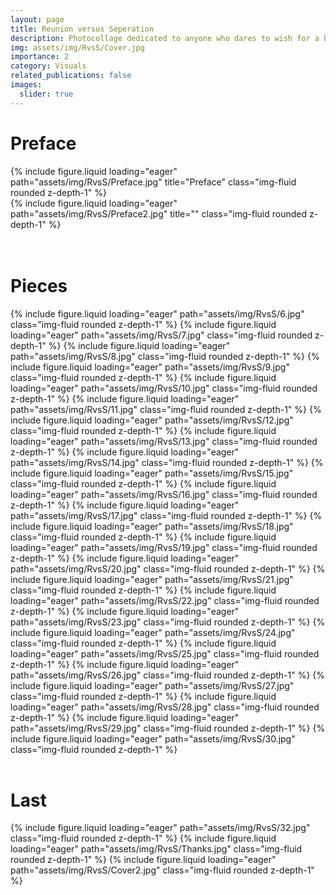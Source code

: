 ```yaml
---
layout: page
title: Reunion versus Seperation
description: Photocollage dedicated to anyone who dares to wish for a better life during the pandemic
img: assets/img/RvsS/Cover.jpg
importance: 2
category: Visuals
related_publications: false
images:
  slider: true
---
```


# Preface

<div class="row">
    <div class="col-sm mt-3 mt-md-0">
        {% include figure.liquid loading="eager" path="assets/img/RvsS/Preface.jpg" title="Preface" class="img-fluid rounded z-depth-1" %}
    </div>
    <div class="col-sm mt-3 mt-md-0">
        {% include figure.liquid loading="eager" path="assets/img/RvsS/Preface2.jpg" title="" class="img-fluid rounded z-depth-1" %}
    </div>
</div>

<br />
<br />

# Pieces
<swiper-container keyboard="true" navigation="false" pagination="true" pagination-clickable="true" pagination-dynamic-bullets="true" rewind="false" effect="cards">
  <swiper-slide>{% include figure.liquid loading="eager" path="assets/img/RvsS/6.jpg" class="img-fluid rounded z-depth-1" %}</swiper-slide>
  <swiper-slide>{% include figure.liquid loading="eager" path="assets/img/RvsS/7.jpg" class="img-fluid rounded z-depth-1" %}</swiper-slide>
  <swiper-slide>{% include figure.liquid loading="eager" path="assets/img/RvsS/8.jpg" class="img-fluid rounded z-depth-1" %}</swiper-slide>
  <swiper-slide>{% include figure.liquid loading="eager" path="assets/img/RvsS/9.jpg" class="img-fluid rounded z-depth-1" %}</swiper-slide>
  <swiper-slide>{% include figure.liquid loading="eager" path="assets/img/RvsS/10.jpg" class="img-fluid rounded z-depth-1" %}</swiper-slide>
  <swiper-slide>{% include figure.liquid loading="eager" path="assets/img/RvsS/11.jpg" class="img-fluid rounded z-depth-1" %}</swiper-slide>
  <swiper-slide>{% include figure.liquid loading="eager" path="assets/img/RvsS/12.jpg" class="img-fluid rounded z-depth-1" %}</swiper-slide>
  <swiper-slide>{% include figure.liquid loading="eager" path="assets/img/RvsS/13.jpg" class="img-fluid rounded z-depth-1" %}</swiper-slide>
  <swiper-slide>{% include figure.liquid loading="eager" path="assets/img/RvsS/14.jpg" class="img-fluid rounded z-depth-1" %}</swiper-slide>
  <swiper-slide>{% include figure.liquid loading="eager" path="assets/img/RvsS/15.jpg" class="img-fluid rounded z-depth-1" %}</swiper-slide>
  <swiper-slide>{% include figure.liquid loading="eager" path="assets/img/RvsS/16.jpg" class="img-fluid rounded z-depth-1" %}</swiper-slide>
  <swiper-slide>{% include figure.liquid loading="eager" path="assets/img/RvsS/17.jpg" class="img-fluid rounded z-depth-1" %}</swiper-slide>
  <swiper-slide>{% include figure.liquid loading="eager" path="assets/img/RvsS/18.jpg" class="img-fluid rounded z-depth-1" %}</swiper-slide>
  <swiper-slide>{% include figure.liquid loading="eager" path="assets/img/RvsS/19.jpg" class="img-fluid rounded z-depth-1" %}</swiper-slide>
  <swiper-slide>{% include figure.liquid loading="eager" path="assets/img/RvsS/20.jpg" class="img-fluid rounded z-depth-1" %}</swiper-slide>
  <swiper-slide>{% include figure.liquid loading="eager" path="assets/img/RvsS/21.jpg" class="img-fluid rounded z-depth-1" %}</swiper-slide>
  <swiper-slide>{% include figure.liquid loading="eager" path="assets/img/RvsS/22.jpg" class="img-fluid rounded z-depth-1" %}</swiper-slide>
  <swiper-slide>{% include figure.liquid loading="eager" path="assets/img/RvsS/23.jpg" class="img-fluid rounded z-depth-1" %}</swiper-slide>
  <swiper-slide>{% include figure.liquid loading="eager" path="assets/img/RvsS/24.jpg" class="img-fluid rounded z-depth-1" %}</swiper-slide>
  <swiper-slide>{% include figure.liquid loading="eager" path="assets/img/RvsS/25.jpg" class="img-fluid rounded z-depth-1" %}</swiper-slide>
  <swiper-slide>{% include figure.liquid loading="eager" path="assets/img/RvsS/26.jpg" class="img-fluid rounded z-depth-1" %}</swiper-slide>
  <swiper-slide>{% include figure.liquid loading="eager" path="assets/img/RvsS/27.jpg" class="img-fluid rounded z-depth-1" %}</swiper-slide>
  <swiper-slide>{% include figure.liquid loading="eager" path="assets/img/RvsS/28.jpg" class="img-fluid rounded z-depth-1" %}</swiper-slide>
  <swiper-slide>{% include figure.liquid loading="eager" path="assets/img/RvsS/29.jpg" class="img-fluid rounded z-depth-1" %}</swiper-slide>
  <swiper-slide>{% include figure.liquid loading="eager" path="assets/img/RvsS/30.jpg" class="img-fluid rounded z-depth-1" %}</swiper-slide>
</swiper-container>

<br />
<br />

# Last
<swiper-container keyboard="true" pagination="true" effect="coverflow" grab-cursor="true" centered-slides="true" slides-per-view="auto" autoplay-progress="true" coverflow-effect-rotate="85" coverflow-effect-stretch="0" coverflow-effect-depth="100" coverflow-effect-modifier="1" coverflow-effect-slide-shadows="true">
  <swiper-slide>{% include figure.liquid loading="eager" path="assets/img/RvsS/32.jpg" class="img-fluid rounded z-depth-1" %}</swiper-slide>
  <swiper-slide>{% include figure.liquid loading="eager" path="assets/img/RvsS/Thanks.jpg" class="img-fluid rounded z-depth-1" %}</swiper-slide>
  <swiper-slide>{% include figure.liquid loading="eager" path="assets/img/RvsS/Cover2.jpg" class="img-fluid rounded z-depth-1" %}</swiper-slide>
</swiper-container>




